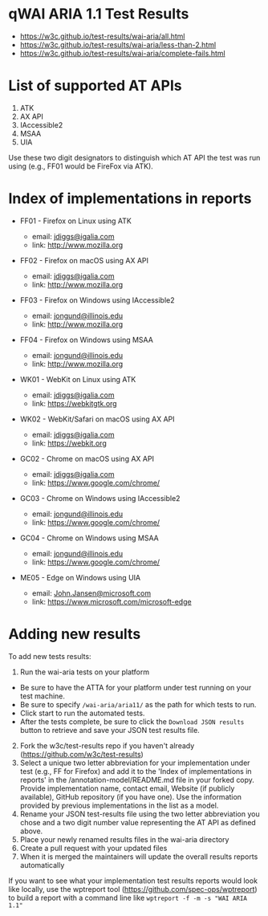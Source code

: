 qWAI ARIA 1.1 Test Results
=========================

* <https://w3c.github.io/test-results/wai-aria/all.html>
* <https://w3c.github.io/test-results/wai-aria/less-than-2.html>
* <https://w3c.github.io/test-results/wai-aria/complete-fails.html>

List of supported AT APIs
=========================

01. ATK
02. AX API
03. IAccessible2
04. MSAA
05. UIA

Use these two digit designators to distinguish which AT API the test was run using (e.g., FF01 would be FireFox via ATK).


Index of implementations in reports
===================================

* FF01 - Firefox on Linux using ATK
  * email: jdiggs@igalia.com
  * link: <http://www.mozilla.org>

* FF02 - Firefox on macOS using AX API
  * email: jdiggs@igalia.com
  * link: <http://www.mozilla.org>

* FF03 - Firefox on Windows using IAccessible2
  * email: jongund@illinois.edu
  * link: <http://www.mozilla.org>

* FF04 - Firefox on Windows using MSAA
  * email: jongund@illinois.edu
  * link: <http://www.mozilla.org>

* WK01 - WebKit on Linux using ATK
  * email: jdiggs@igalia.com
  * link: <https://webkitgtk.org>

* WK02 - WebKit/Safari on macOS using AX API
  * email: jdiggs@igalia.com
  * link: <https://webkit.org>

* GC02 - Chrome on macOS using AX API
  * email: jdiggs@igalia.com
  * link: <https://www.google.com/chrome/>

* GC03 - Chrome on Windows using IAccessible2
  * email: jongund@illinois.edu
  * link: <https://www.google.com/chrome/>

* GC04 - Chrome on Windows using MSAA
  * email: jongund@illinois.edu
  * link: <https://www.google.com/chrome/>

* ME05 - Edge on Windows using UIA
  * email: John.Jansen@microsoft.com
  * link: <https://www.microsoft.com/microsoft-edge>

Adding new results
==================

To add new tests results:

1. Run the wai-aria tests on your platform 
  * Be sure to have the ATTA for your platform under test running on your test machine.
  * Be sure to specify `/wai-aria/aria11/` as the path for which tests to run.
  * Click start to run the automated tests.
  * After the tests complete, be sure to click the `Download JSON results` button to retrieve and save your JSON test results file.
2. Fork the w3c/test-results repo if you haven't already (https://github.com/w3c/test-results)
3. Select a unique two letter abbreviation for your implementation under test (e.g., FF for Firefox) and add it to the 'Index of implementations in reports' in the /annotation-model/README.md file in your forked copy. Provide implementation name, contact email, Website (if publicly available), GitHub repository (if you have one). Use the information provided by previous implementations in the list as a model.
4. Rename your JSON test-results file using the two letter abbreviation you chose and a two digit number value representing the AT API as
   defined above.
5. Place your newly renamed results files in the wai-aria directory
6. Create a pull request with your updated files
7. When it is merged the maintainers will update the overall results reports automatically

If you want to see what your implementation test results reports would look like locally, use the wptreport tool (https://github.com/spec-ops/wptreport) to build a 
report with a command line like `wptreport -f -m -s "WAI ARIA 1.1"`

